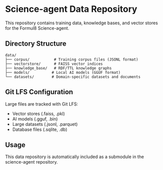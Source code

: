 # Science-agent Data Repository

This repository contains training data, knowledge bases, and vector stores for the Formul8 Science-agent.

## Directory Structure

```
data/
├── corpus/           # Training corpus files (JSONL format)
├── vectorstore/      # FAISS vector indices
├── knowledge_base/   # RDF/TTL knowledge graphs
├── models/          # Local AI models (GGUF format)
└── datasets/        # Domain-specific datasets and documents
```

## Git LFS Configuration

Large files are tracked with Git LFS:
- Vector stores (.faiss, .pkl)
- AI models (.gguf, .bin)
- Large datasets (.jsonl, .parquet)
- Database files (.sqlite, .db)

## Usage

This data repository is automatically included as a submodule in the science-agent repository.
